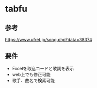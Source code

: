 # tabfu
## 参考
https://www.ufret.jp/song.php?data=38374

## 要件
* Excelを取込コードと歌詞を表示
* web上でも修正可能
* 歌手、曲名で検索可能

